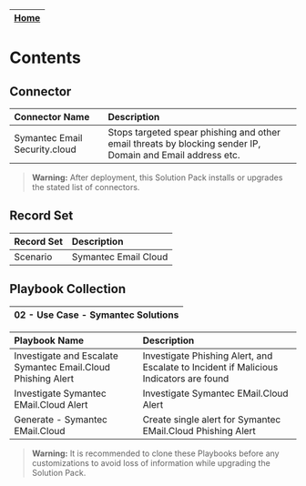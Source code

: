 | [Home](https://github.com/fortinet-fortisoar/solution-pack-symantec-solutions/blob/develop/README.md) | 
|--------------------------------------------|

# Contents

## Connector

|Connector Name|Description|
| :- |:-|
|Symantec Email Security.cloud|Stops targeted spear phishing and other email threats by blocking sender IP, Domain and Email address etc.|

>**Warning:** After deployment, this Solution Pack installs or upgrades the stated list of connectors.

## Record Set

|Record Set|Description|
|:-|:-|
|Scenario|Symantec Email Cloud|

## Playbook Collection

|02 - Use Case - Symantec Solutions|
|:-|

|Playbook Name|Description|
| :- | :- |
|Investigate and Escalate Symantec Email.Cloud Phishing Alert|Investigate Phishing Alert, and Escalate to Incident if Malicious Indicators are found|
|Investigate Symantec EMail.Cloud Alert|Investigate Symantec EMail.Cloud Alert|
|Generate - Symantec EMail.Cloud | Create single alert for Symantec EMail.Cloud Phishing Alert|

>**Warning:** It is recommended to clone these Playbooks before any customizations to avoid loss of information while upgrading the Solution Pack.
